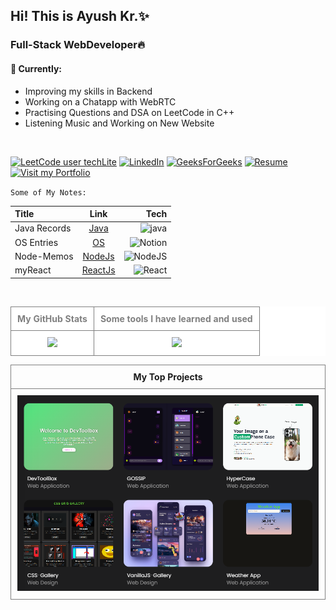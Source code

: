<h2>Hi! This is Ayush Kr.✨</h2>
<h3>Full-Stack WebDeveloper🔥</h3>
<h4>🚧 Currently:</h4>
<ul>
  <li>Improving my skills in Backend</li>
  <li>Working on a Chatapp with WebRTC </li>
  <li>Practising Questions and DSA on LeetCode in C++ </li> 
  <li>Listening Music and Working on New Website</li>
</ul>

<br>
  
[![LeetCode user techLite](https://img.shields.io/badge/dynamic/json?style=plastic&labelColor=black&color=%23ffa116&label=Solved&query=solved&url=https%3A%2F%2Fleetcode-badge.vercel.app%2Fapi%2Fusers%2FtechLite&logo=leetcode&logoColor=yellow)](https://leetcode.com/techLite/)           [![LinkedIn](https://img.shields.io/badge/LinkedIn-%230077B5.svg?logo=linkedin&logoColor=white)](https://linkedin.com/in/ayush-kumar2003) 
[![GeeksForGeeks](https://img.shields.io/badge/28-2F8D46?style=plastic&logo=geeksforgeeks&logoColor=2F8D46&label=gfg)](https://www.geeksforgeeks.org/user/ayushkumarknwk/)
[![Resume](https://img.shields.io/badge/My%20Resume%20-8A2BE2)](https://docs.google.com/document/d/1HL8MMvXeAtNiR5dyamY-drVquNLM2WMx/edit?usp=sharing&ouid=108681129222819219055&rtpof=true&sd=true)
[![Visit my Portfolio](https://img.shields.io/badge/Visit%20my%20Portfolio%20-4B0082)](https://portfolio-ayushs-projects-8a64bee0.vercel.app/)

`Some of My Notes:`

| Title | Link | Tech |
| :---         |     :---:      |          ---: |
| Java Records   | [Java](https://cumbersome-accordion-690.notion.site/Ghost-Bytes-4c359db166d54d9db4905d1c57863e02?pvs=4) | ![java](https://badgen.net/badge/icon/java?icon=java&label) |
| OS Entries     | [OS](https://cumbersome-accordion-690.notion.site/Unit-4-dabaefe675fe4228ba4aa368b990ab4f?pvs=4) | ![Notion](https://img.shields.io/badge/Notion-000000?style=for-the-badge&logo=notion&logoColor=white) |
| Node-Memos     | [NodeJs](https://github.com/AyushKUMAR031/NodeMemos) | ![NodeJS](https://img.shields.io/badge/node.js-6DA55F?style=for-the-badge&logo=node.js&logoColor=white) |
| myReact       | [ReactJs](https://github.com/AyushKUMAR031/myReact) | ![React](https://img.shields.io/badge/react-%2320232a.svg?style=for-the-badge&logo=react&logoColor=%2361DAFB) |

<br>

<table align="center" style="text-align: center; color: gray; background-color: white; border-collapse: collapse; width: 100%;">
  <tr>
    <th style="padding: 10px; border: 1px solid gray;">My GitHub Stats</th>
    <th style="padding: 10px; border: 1px solid gray;">Some tools I have learned and used</th>
  </tr>
  <tr>
    <td style="padding: 10px; border: 1px solid gray;">
      <img src="https://github-readme-stats.vercel.app/api?username=AyushKUMAR031&show_icons=true&theme=radical"/>
    </td>
     <td style="padding: 10px; border: 1px solid gray;">
      <img src="https://skillicons.dev/icons?i=c,cpp,java,html,css,tailwind,js,jquery,ts,bootstrap,nodejs,express,mongodb,react,vite,nextjs,git,github,vscode,mysql,ubuntu,netlify,vercel,docker,npm,notion,&perline=10">
    </td>
  </tr>
</table>

<table>
  <tr>
    <th style="padding: 10px; border: 1px solid gray;">My Top Projects</th>
  </tr>
  <tr>
    <td style="padding: 10px; border: 1px solid gray; text-align: center; border-radius: 10px;">
      <img 
        src="https://github.com/AyushKUMAR031/AyushKUMAR031/blob/main/myprojectlist.png" style="width:600px"
      />
    </td>
  </tr>
</table>


